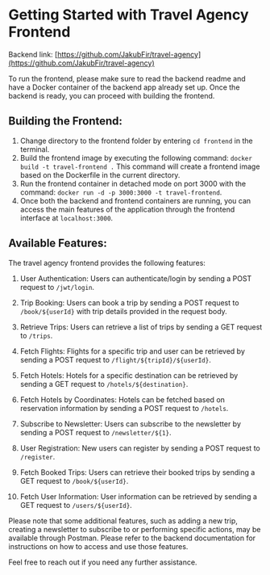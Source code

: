 # Getting Started with Travel Agency Frontend

Backend link: [https://github.com/JakubFir/travel-agency](https://github.com/JakubFir/travel-agency)

To run the frontend, please make sure to read the backend readme and have a Docker container of the backend app already set up. Once the backend is ready, you can proceed with building the frontend.

## Building the Frontend:
1. Change directory to the frontend folder by entering `cd frontend` in the terminal.
2. Build the frontend image by executing the following command: `docker build -t travel-frontend .` This command will create a frontend image based on the Dockerfile in the current directory.
3. Run the frontend container in detached mode on port 3000 with the command: `docker run -d -p 3000:3000 -t travel-frontend`.
4. Once both the backend and frontend containers are running, you can access the main features of the application through the frontend interface at `localhost:3000`.

## Available Features:
The travel agency frontend provides the following features:

1. User Authentication: Users can authenticate/login by sending a POST request to `/jwt/login`.

2. Trip Booking: Users can book a trip by sending a POST request to `/book/${userId}` with trip details provided in the request body.

3. Retrieve Trips: Users can retrieve a list of trips by sending a GET request to `/trips`.

4. Fetch Flights: Flights for a specific trip and user can be retrieved by sending a POST request to `/flight/${tripId}/${userId}`.

5. Fetch Hotels: Hotels for a specific destination can be retrieved by sending a GET request to `/hotels/${destination}`.

6. Fetch Hotels by Coordinates: Hotels can be fetched based on reservation information by sending a POST request to `/hotels`.

7. Subscribe to Newsletter: Users can subscribe to the newsletter by sending a POST request to `/newsletter/${1}`.

8. User Registration: New users can register by sending a POST request to `/register`.

9. Fetch Booked Trips: Users can retrieve their booked trips by sending a GET request to `/book/${userId}`.

10. Fetch User Information: User information can be retrieved by sending a GET request to `/users/${userId}`.

Please note that some additional features, such as adding a new trip, creating a newsletter to subscribe to or performing specific actions, may be available through Postman. Please refer to the backend documentation for instructions on how to access and use those features.


Feel free to reach out if you need any further assistance.
